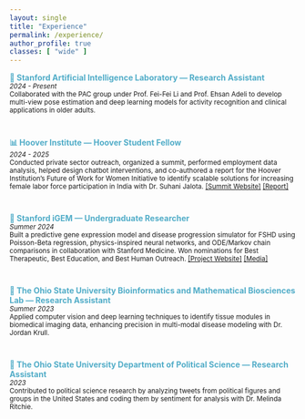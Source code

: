 ```yaml
---
layout: single
title: "Experience"
permalink: /experience/
author_profile: true
classes: [ "wide" ]
---
```

<div class="page__content">
  <!-- Experience Section -->
  <div style="margin-bottom: 40px;">
    <span style="color:#52ADC8"><b>🤖 Stanford Artificial Intelligence Laboratory — Research Assistant</b></span><br>
    <sup>
      <i>2024 - Present</i><br>
      Collaborated with the PAC group under Prof. Fei-Fei Li and Prof. Ehsan Adeli to develop multi-view pose estimation and deep learning models for activity recognition and clinical applications in older adults.
    </sup>
  </div>

  <div style="margin-bottom: 40px;">
    <span style="color:#52ADC8"><b>📊 Hoover Institute — Hoover Student Fellow</b></span><br>
    <sup>
      <i>2024 - 2025</i><br>
      Conducted private sector outreach, organized a summit, performed employment data analysis, helped design chatbot interventions, and co-authored a report for the Hoover Institution’s Future of Work for Women Initiative to identify scalable solutions for increasing female labor force participation in India with Dr. Suhani Jalota. <a href="https://web.cvent.com/event/24eef138-6dfc-4527-a2b6-36d46f385b74/summary" target="_blank">[Summit Website]</a> <a href="https://drive.google.com/file/d/1bQMj-MB6fuVnWkklKRNRsVPcd2lSiQq5/view" target="_blank">[Report]</a> 
    </sup>
  </div>

  <div style="margin-bottom: 40px;">
    <span style="color:#52ADC8"><b>🧬 Stanford iGEM — Undergraduate Researcher</b></span><br>
    <sup>
      <i>Summer 2024</i><br>
      Built a predictive gene expression model and disease progression simulator for FSHD using Poisson-Beta regression, physics-inspired neural networks, and ODE/Markov chain comparisons in collaboration with Stanford Medicine. Won nominations for Best Therapeutic, Best Education, and Best Human Outreach. <a href="https://2024.igem.wiki/stanford/" target="_blank">[Project Website]</a> <a href="https://news.stanford.edu/stories/2024/11/undergraduates-earn-gold-in-genetic-engineering-contest/" target="_blank">[Media]</a> 
    </sup>
  </div>

  <div style="margin-bottom: 40px;">
    <span style="color:#52ADC8"><b>🔬 The Ohio State University Bioinformatics and Mathematical Biosciences Lab — Research Assistant</b></span><br>
    <sup>
      <i>Summer 2023</i><br>
      Applied computer vision and deep learning techniques to identify tissue modules in biomedical imaging data, enhancing precision in multi-modal disease modeling with Dr. Jordan Krull.
    </sup>
  </div>

  <div style="margin-bottom: 40px;">
    <span style="color:#52ADC8"><b>💼 The Ohio State University Department of Political Science — Research Assistant</b></span><br>
    <sup>
      <i>2023</i><br>
      Contributed to political science research by analyzing tweets from political figures and groups in the United States and coding them by sentiment for analysis with Dr. Melinda Ritchie.
    </sup>
  </div>
</div>

